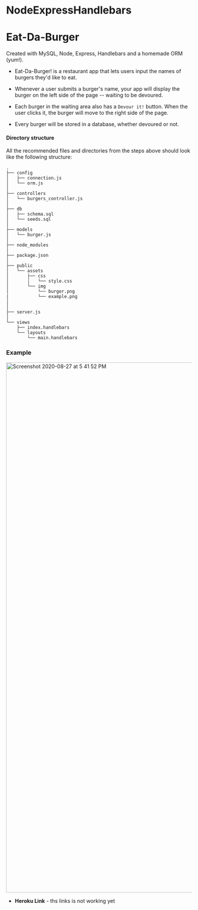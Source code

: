 # NodeExpressHandlebars
# Eat-Da-Burger

Created with MySQL, Node, Express, Handlebars and a homemade ORM (yum!).

* Eat-Da-Burger! is a restaurant app that lets users input the names of burgers they'd like to eat.

* Whenever a user submits a burger's name, your app will display the burger on the left side of the page -- waiting to be devoured.

* Each burger in the waiting area also has a `Devour it!` button. When the user clicks it, the burger will move to the right side of the page.

* Every burger will be stored in a database, whether devoured or not.

#### Directory structure

All the recommended files and directories from the steps above should look like the following structure:

```
.
├── config
│   ├── connection.js
│   └── orm.js
│ 
├── controllers
│   └── burgers_controller.js
│
├── db
│   ├── schema.sql
│   └── seeds.sql
│
├── models
│   └── burger.js
│ 
├── node_modules
│ 
├── package.json
│
├── public
│   └── assets
│       ├── css
│       │   └── style.css
│       └── img
│           └── burger.png
|           └── example.png
│   
│
├── server.js
│
└── views
    ├── index.handlebars
    └── layouts
        └── main.handlebars
```

### Example
<img width="1440" alt="Screenshot 2020-08-27 at 5 41 52 PM" src="https://user-images.githubusercontent.com/63940676/91508548-a6d0f900-e88c-11ea-93d6-e065c4de9523.png">

* **Heroku Link** - ths links is not working yet 
